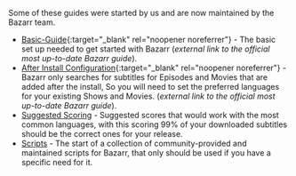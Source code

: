 <!-- markdownlint-disable MD041-->
Some of these guides were started by us and are now maintained by the Bazarr team.

- [Basic-Guide](https://wiki.bazarr.media/Getting-Started/Setup-Guide/){:target="\_blank" rel="noopener noreferrer"} - The basic set up needed to get started with Bazarr (*external link to the official most up-to-date Bazarr guide*).
- [After Install Configuration](https://wiki.bazarr.media/Getting-Started/First-time-installation-configuration/){:target="\_blank" rel="noopener noreferrer"} - Bazarr only searches for subtitles for Episodes and Movies that are added after the install, So you will need to set the preferred languages for your existing Shows and Movies. (*external link to the official most up-to-date Bazarr guide*).
- [Suggested Scoring](/Bazarr/Bazarr-suggested-scoring/) - Suggested scores that would work with the most common languages, with this scoring 99% of your downloaded subtitles should be the correct ones for your release.
- [Scripts](/Bazarr/scripts/) - The start of a collection of community-provided and maintained scripts for Bazarr, that only should be used if you have a specific need for it.
<!-- markdownlint-enable MD041-->
